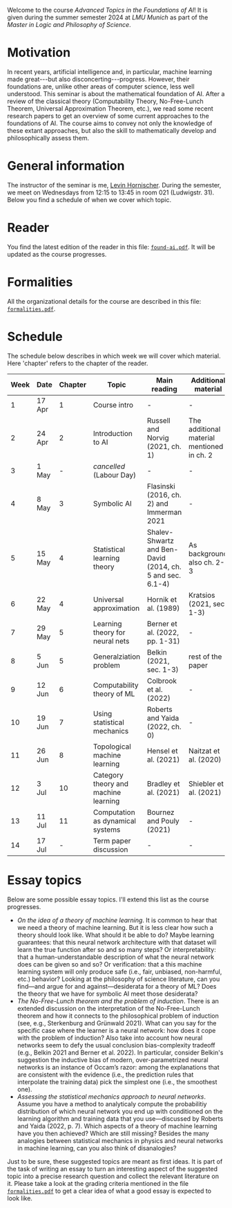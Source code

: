 Welcome to the course _Advanced Topics in the Foundations of AI_! It is given during the summer semester 2024 at _LMU Munich_ as part of the _Master in Logic and Philosophy of Science_. 


# Motivation 

In recent years, artificial intelligence and, in particular, machine learning made great---but also disconcerting---progress. However, their foundations are, unlike other areas of computer science, less well understood. This seminar is about the mathematical foundation of AI. After a review of the classical theory (Computability Theory, No-Free-Lunch Theorem, Universal Approximation Theorem, etc.), we read some recent research papers to get an overview of some current approaches to the foundations of AI. The course aims to convey not only the knowledge of these extant approaches, but also the skill to mathematically develop and philosophically assess them.

# General information

The instructor of the seminar is me, [Levin Hornischer](https://www.mcmp.philosophie.uni-muenchen.de/people/faculty/hornischer_levin/index.html). During the semester, we meet on Wednesdays from 12:15 to 13:45 in room 021 (Ludwigstr. 31). Below you find a schedule of when we cover which topic. 

# Reader

You find the latest edition of the reader in this file: [`found-ai.pdf`](found-ai.pdf). It will be updated as the course progresses.


# Formalities

All the organizational details for the course are described in this file: [`formalities.pdf`](formalities.pdf).


# Schedule

The schedule below describes in which week we will cover which material. Here 'chapter' refers to the chapter of the reader.

Week | Date | Chapter | Topic | Main reading | Additional material
---  | ---  | ---     | ---   | ---          | ---   
 1 | 17 Apr | 1  | Course intro | -  | - 
 2 | 24 Apr | 2  | Introduction to AI | Russell and Norvig (2021, ch. 1) |  The additional material mentioned in ch. 2
 3 | 1 May  | -  | _cancelled_ (Labour Day) | - | - 
 4 | 8 May  | 3  | Symbolic AI | Flasinski (2016, ch. 2) and Immerman 2021 | - 
 5 | 15 May | 4  | Statistical learning theory | Shalev-Shwartz and Ben-David (2014, ch. 5 and sec. 6.1-4) | As background also ch. 2-3 
 6 | 22 May | 4  | Universal approximation | Hornik et al. (1989) | Kratsios (2021, sec. 1-3)
 7 | 29 May | 5  | Learning theory for neural nets | Berner et al. (2022, pp. 1-31) | -
 8 | 5 Jun  | 5  | Generalziation problem | Belkin (2021, sec. 1-3) | rest of the paper 
 9 | 12 Jun | 6  | Computability theory of ML | Colbrook et al. (2022) | - 
10 | 19 Jun | 7  | Using statistical mechanics | Roberts and Yaida (2022, ch. 0) | - 
11 | 26 Jun | 8  | Topological machine learning | Hensel et al. (2021) | Naitzat et al. (2020)
12 | 3 Jul  | 10 | Category theory and machine learning | Bradley et al. (2021) | Shiebler et al. (2021) 
13 | 11 Jul | 11 | Computation as dynamical systems | Bournez and Pouly (2021) | - 
14 | 17 Jul | -  | Term paper discussion | - | -


# Essay topics

Below are some possible essay topics. I'll extend this list as the course progresses.

* _On the idea of a theory of machine learning_. It is common to hear that we need a theory of machine learning. But it is less clear how such a theory should look like. What should it be able to do? Maybe learning guarantees: that this neural network architecture with that dataset will learn the true function after so and so many steps? Or interpretability: that a human-understandable description of what the neural network does can be given so and so? Or verification: that a this machine learning system will only produce safe (i.e., fair, unbiased, non-harmful, etc.) behavior? Looking at the philosophy of science literature, can you find—and argue for and against—desiderata for a theory of ML? Does the theory that we have for symbolic AI meet those desiderata?
* _The No-Free-Lunch theorem and the problem of induction_. There is an extended discussion on the interpretation of the No-Free-Lunch theorem and how it connects to the philosophical problem of induction (see, e.g., Sterkenburg and
Grünwald 2021). What can you say for the specific case where the learner is a neural network: how does it cope with the problem of induction? Also take into account how neural networks seem to defy the usual conclusion bias-complexity tradeoff (e.g., Belkin 2021 and  Berner et al. 2022). In particular, consider Belkin's suggestion the inductive bias of modern, over-parametrized neural networks is an instance of Occam’s razor: among the explanations that are consistent with the evidence (i.e., the prediction rules that interpolate the training data) pick the simplest one (i.e., the smoothest one).
* _Assessing the statistical mechanics approach to neural networks_. Assume you have a method to analyticaly compute the probabilitiy distribution of which neural network you end up with conditioned on the learning algorithm and training data that you use—discussed by Roberts and Yaida (2022, p. 7). Which aspects of a theory of machine learning have you then achieved? Which are still missing? Besides the many analogies between statistical mechanics in physics and neural networks in machine learning, can you also think of disanalogies? 

Just to be sure, these suggested topics are meant as first ideas. It is part of the task of writing an essay to turn an interesting aspect of the suggested topic into a precise research question and collect the relevant literature on it. Please take a look at the grading criteria mentioned in the file [`formalities.pdf`](formalities.pdf) to get a clear idea of what a good essay is expected to look like.
